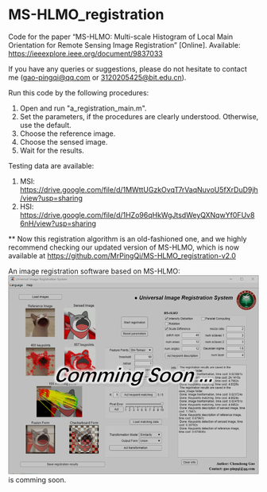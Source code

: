 # MS-HLMO_registration

Code for the paper “MS-HLMO: Multi-scale Histogram of Local Main Orientation for Remote Sensing Image Registration” [Online]. Available: https://ieeexplore.ieee.org/document/9837033

If you have any queries or suggestions, please do not hesitate to contact me (gao-pingqi@qq.com or 3120205425@bit.edu.cn).

Run this code by the following procedures:

1. Open and run "a_registration_main.m".
2. Set the parameters, if the procedures are clearly understood. Otherwise, use the default.
3. Choose the reference image.
4. Choose the sensed image.
5. Wait for the results.


Testing data are available:

1. MSI: https://drive.google.com/file/d/1MWttUGzkOvqT7rVaqNuvoU5fXrDuD9jh/view?usp=sharing
2. HSI: https://drive.google.com/file/d/1HZo96qHkWgJtsdWeyQXNqwYf0FUv86nH/view?usp=sharing

** Now this registration algorithm is an old-fashioned one, and we highly recommend checking our updated version of MS-HLMO, which is now available at https://github.com/MrPingQi/MS-HLMO_registration-v2.0


An image registration software based on MS-HLMO:
![image](soon.jpg)
is comming soon.
